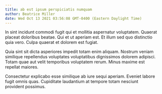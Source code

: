 ```yaml
---
title: ab est ipsum perspiciatis numquam
author: Beatrice Miller
date: Wed Oct 13 2021 03:56:08 GMT-0400 (Eastern Daylight Time)
---
```

In sint incidunt commodi fugit qui et mollitia aspernatur voluptatem. Quaerat placeat doloribus beatae. Qui et ut aperiam est. Et illum sed quo distinctio quia vero. Culpa quaerat et dolorem est fugiat.

 Quia sint sit dicta asperiores impedit totam enim aliquam. Nostrum veniam similique repellendus voluptates voluptatibus dignissimos dolorem adipisci. Totam quae aut velit temporibus voluptatem rerum. Minus maxime est repellat maiores.

 Consectetur explicabo esse similique ab iure sequi aperiam. Eveniet labore fugit omnis quas. Cupiditate laudantium at tempore totam nesciunt provident possimus.